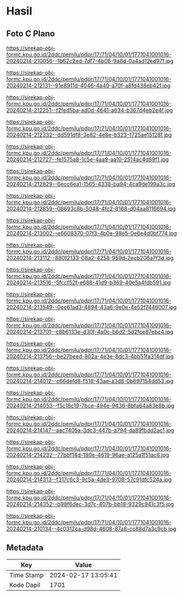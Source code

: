 # Hasil

## Foto C Plano

https://sirekap-obj-formc.kpu.go.id/2ddc/pemilu/pdpr/17/71/04/10/01/1771041001016-20240214-210056--1b62c2ed-7df7-4b06-9a8d-0a4ad12ed97f.jpg

https://sirekap-obj-formc.kpu.go.id/2ddc/pemilu/pdpr/17/71/04/10/01/1771041001016-20240214-212131--91e8911d-4046-4a40-a70f-a8fd438eb42f.jpg

https://sirekap-obj-formc.kpu.go.id/2ddc/pemilu/pdpr/17/71/04/10/01/1771041001016-20240214-212251--f2fed5ba-ad0d-4641-a634-b367d4eb2e4f.jpg

https://sirekap-obj-formc.kpu.go.id/2ddc/pemilu/pdpr/17/71/04/10/01/1771041001016-20240214-212332--dd591df8-3e82-4e8e-b323-1725ae15128f.jpg

https://sirekap-obj-formc.kpu.go.id/2ddc/pemilu/pdpr/17/71/04/10/01/1771041001016-20240214-212727--fe1575a8-1c5e-4aa9-aa10-2514ac4d89f1.jpg

https://sirekap-obj-formc.kpu.go.id/2ddc/pemilu/pdpr/17/71/04/10/01/1771041001016-20240214-212829--6ecc6ea1-1565-4338-ba94-4ca9de199a3c.jpg

https://sirekap-obj-formc.kpu.go.id/2ddc/pemilu/pdpr/17/71/04/10/01/1771041001016-20240214-212859--08693c8b-5048-4fc2-8168-d04aa8116694.jpg

https://sirekap-obj-formc.kpu.go.id/2ddc/pemilu/pdpr/17/71/04/10/01/1771041001016-20240214-213002--e6608370-07f3-4b0e-98e5-0e6e4d0bf774.jpg

https://sirekap-obj-formc.kpu.go.id/2ddc/pemilu/pdpr/17/71/04/10/01/1771041001016-20240214-213112--880f2133-08a2-4258-959d-2ecb206a7f3d.jpg

https://sirekap-obj-formc.kpu.go.id/2ddc/pemilu/pdpr/17/71/04/10/01/1771041001016-20240214-213516--5fccf52f-e688-41d9-b369-40e5a4fdb591.jpg

https://sirekap-obj-formc.kpu.go.id/2ddc/pemilu/pdpr/17/71/04/10/01/1771041001016-20240214-213549--0cc61ad3-4894-43a6-9e0e-4e52f7446007.jpg

https://sirekap-obj-formc.kpu.go.id/2ddc/pemilu/pdpr/17/71/04/10/01/1771041001016-20240214-213701--c8b6133e-d30f-4a0c-b6d2-5d2fce87ebc4.jpg

https://sirekap-obj-formc.kpu.go.id/2ddc/pemilu/pdpr/17/71/04/10/01/1771041001016-20240214-213756--be27beed-802a-4e3e-8dc3-4bb51fa314df.jpg

https://sirekap-obj-formc.kpu.go.id/2ddc/pemilu/pdpr/17/71/04/10/01/1771041001016-20240214-214012--c66defd8-f518-43ae-a3d8-0b697154dd53.jpg

https://sirekap-obj-formc.kpu.go.id/2ddc/pemilu/pdpr/17/71/04/10/01/1771041001016-20240214-214053--f5c18c19-7bce-494e-9436-8bfa64a83e8b.jpg

https://sirekap-obj-formc.kpu.go.id/2ddc/pemilu/pdpr/17/71/04/10/01/1771041001016-20240214-214147--aac7405a-3dc3-447b-a794-da89fbdd2ac1.jpg

https://sirekap-obj-formc.kpu.go.id/2ddc/pemilu/pdpr/17/71/04/10/01/1771041001016-20240214-214232--77bbf14d-180e-4619-96ae-a125a1f51ac6.jpg

https://sirekap-obj-formc.kpu.go.id/2ddc/pemilu/pdpr/17/71/04/10/01/1771041001016-20240214-214313--f317c6c3-9c5a-4de3-9708-57c91dfc524a.jpg

https://sirekap-obj-formc.kpu.go.id/2ddc/pemilu/pdpr/17/71/04/10/01/1771041001016-20240214-214352--b98f6dec-3d7c-407b-bb18-9329c941c3f5.jpg

https://sirekap-obj-formc.kpu.go.id/2ddc/pemilu/pdpr/17/71/04/10/01/1771041001016-20240214-210134--4c0312ca-d98d-4608-87a8-cc88d7a3c9cb.jpg


## Metadata

| Key        | Value               |
| ---------- | ------------------- |
| Time Stamp | 2024-02-17 13:05:41 |
| Kode Dapil | 1701                |



